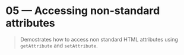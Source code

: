 # 05 &mdash; Accessing non-standard attributes
> Demostrates how to access non standard HTML attributes using `getAttribute` and `setAttribute`.


